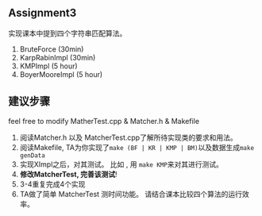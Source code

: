 ## Assignment3

实现课本中提到四个字符串匹配算法。

1.  BruteForce  (30min)
2.  KarpRabinImpl (30min)
3.  KMPImpl     (5 hour)
4.  BoyerMooreImpl  (5 hour)

## 建议步骤
feel free to modify MatherTest.cpp & Matcher.h & Makefile

1.  阅读Matcher.h 以及 MatcherTest.cpp了解所待实现类的要求和用法。
2.  阅读Makefile, TA为你实现了`make (BF | KR | KMP | BM)`以及数据生成`make genData` 
3.  实现XImpl之后，对其测试。  比如 , 用 `make KMP`来对其进行测试。  
4.  **修改MatcherTest, 完善该测试**!
5.  3-4重复完成4个实现
6.  TA做了简单 MatcherTest 测时间功能。 请结合课本比较四个算法的运行效率。 
